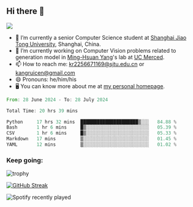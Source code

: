## Hi there 👋

![](https://komarev.com/ghpvc/?username=Kr-Panghu)
- 🌱 I’m currently a senior Computer Science student at [Shanghai Jiao Tong University](https://www.sjtu.edu.cn), Shanghai, China.
- 🔭 I’m currently working on Computer Vision problems related to generation model in [Ming-Hsuan Yang](https://faculty.ucmerced.edu/mhyang/)'s lab at [UC Merced](https://www.ucmerced.edu/).
- 📫 How to reach me: kr2256671169@sjtu.edu.cn or kangruicen@gmail.com
- 😄 Pronouns: he/him/his
- 🖥️ You can know more about me at [my personal homepage](https://kr-panghu.github.io).

<!--START_SECTION:waka-->

```rust
From: 28 June 2024 - To: 28 July 2024

Total Time: 20 hrs 39 mins

Python     17 hrs 32 mins  █████████████████████▒░░░   84.88 %
Bash       1 hr 6 mins     █▒░░░░░░░░░░░░░░░░░░░░░░░   05.39 %
CSV        1 hr 6 mins     █▒░░░░░░░░░░░░░░░░░░░░░░░   05.33 %
Markdown   17 mins         ▒░░░░░░░░░░░░░░░░░░░░░░░░   01.45 %
YAML       12 mins         ▒░░░░░░░░░░░░░░░░░░░░░░░░   01.02 %
```

<!--END_SECTION:waka-->

<h3 align="left">Keep going:</h3>

![trophy](https://github-profile-trophy.vercel.app/?username=Kr-Panghu&theme=onedark&title=MultiLanguage,Stars,Followers,Repositories,Commits,Experience)

[![GitHub Streak](https://github-readme-streak-stats.herokuapp.com/?user=Kr-Panghu)](https://git.io/streak-stats)

![Spotify recently played](https://spotify-recently-played-readme.vercel.app/api?user=313cmgdfngjjlfotpedtywb7cpca)
